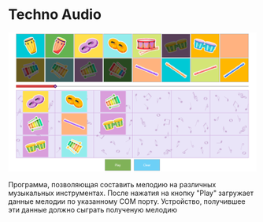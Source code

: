 # Techno Audio

![screen](res/screen.png)

Программа, позволяющая составить мелодию на различных музыкальных инструментах. После нажатия на кнопку "Play" загружает данные мелодии по указанному COM порту. Устройство, получившее эти данные должно сыграть полученую мелодию